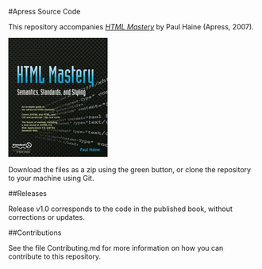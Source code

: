 #Apress Source Code

This repository accompanies [*HTML Mastery*](http://www.apress.com/9781590597651) by Paul Haine (Apress, 2007).

![Cover image](9781590597651.jpg)

Download the files as a zip using the green button, or clone the repository to your machine using Git.

##Releases

Release v1.0 corresponds to the code in the published book, without corrections or updates.

##Contributions

See the file Contributing.md for more information on how you can contribute to this repository.
